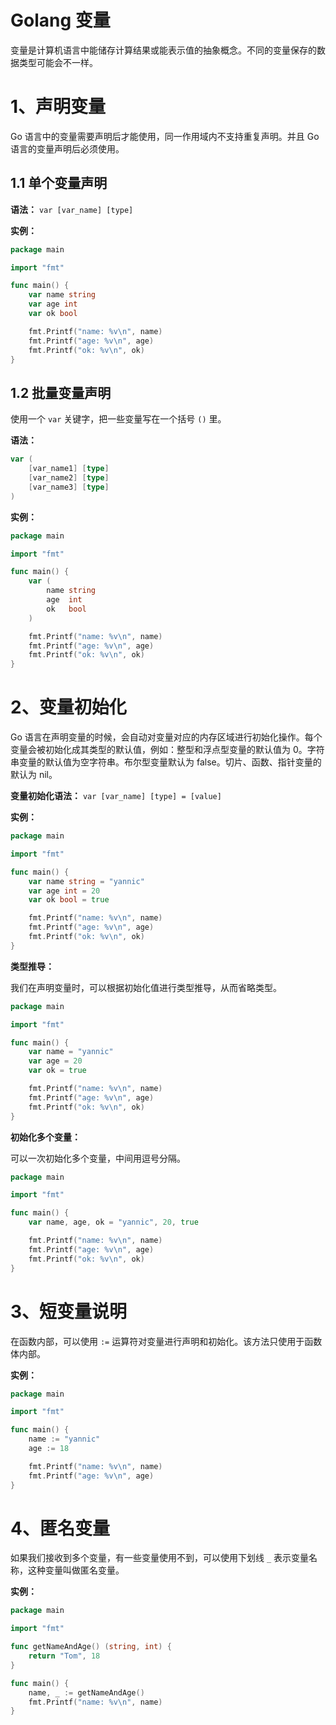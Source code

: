 # Golang 变量

变量是计算机语言中能储存计算结果或能表示值的抽象概念。不同的变量保存的数据类型可能会不一样。

# 1、声明变量

Go 语言中的变量需要声明后才能使用，同一作用域内不支持重复声明。并且 Go 语言的变量声明后必须使用。

## 1.1 单个变量声明

**语法：** `var [var_name] [type]`

**实例：**

~~~go
package main

import "fmt"

func main() {
	var name string
	var age int
	var ok bool

	fmt.Printf("name: %v\n", name)
	fmt.Printf("age: %v\n", age)
	fmt.Printf("ok: %v\n", ok)
}
~~~

## 1.2 批量变量声明

使用一个 `var` 关键字，把一些变量写在一个括号 `()` 里。

**语法：**

~~~go
var (
	[var_name1] [type]
	[var_name2] [type]
	[var_name3] [type]
)
~~~

**实例：**

~~~go
package main

import "fmt"

func main() {
	var (
		name string
		age  int
		ok   bool
	)

	fmt.Printf("name: %v\n", name)
	fmt.Printf("age: %v\n", age)
	fmt.Printf("ok: %v\n", ok)
}

~~~

# 2、变量初始化

Go 语言在声明变量的时候，会自动对变量对应的内存区域进行初始化操作。每个变量会被初始化成其类型的默认值，例如：整型和浮点型变量的默认值为 0。字符串变量的默认值为空字符串。布尔型变量默认为 false。切片、函数、指针变量的默认为 nil。

**变量初始化语法：** `var [var_name] [type] = [value]`

**实例：**

~~~go
package main

import "fmt"

func main() {
	var name string = "yannic"
	var age int = 20
	var ok bool = true

	fmt.Printf("name: %v\n", name)
	fmt.Printf("age: %v\n", age)
	fmt.Printf("ok: %v\n", ok)
}
~~~

**类型推导：**

我们在声明变量时，可以根据初始化值进行类型推导，从而省略类型。

~~~go
package main

import "fmt"

func main() {
	var name = "yannic"
	var age = 20
	var ok = true

	fmt.Printf("name: %v\n", name)
	fmt.Printf("age: %v\n", age)
	fmt.Printf("ok: %v\n", ok)
}
~~~

**初始化多个变量：**

可以一次初始化多个变量，中间用逗号分隔。

~~~go
package main

import "fmt"

func main() {
	var name, age, ok = "yannic", 20, true

	fmt.Printf("name: %v\n", name)
	fmt.Printf("age: %v\n", age)
	fmt.Printf("ok: %v\n", ok)
}
~~~

# 3、短变量说明

在函数内部，可以使用 `:=` 运算符对变量进行声明和初始化。该方法只使用于函数体内部。

**实例：**

~~~go
package main

import "fmt"

func main() {
	name := "yannic"
	age := 18

	fmt.Printf("name: %v\n", name)
	fmt.Printf("age: %v\n", age)
}
~~~

# 4、匿名变量

如果我们接收到多个变量，有一些变量使用不到，可以使用下划线 `_` 表示变量名称，这种变量叫做匿名变量。

**实例：**

~~~go
package main

import "fmt"

func getNameAndAge() (string, int) {
	return "Tom", 18
}

func main() {
	name, _ := getNameAndAge()
	fmt.Printf("name: %v\n", name)
}
~~~
